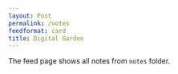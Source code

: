 ```yaml
---
layout: Post
permalink: /notes
feedformat: card
title: Digital Garden
---
```


The feed page shows all notes from `notes` folder.
